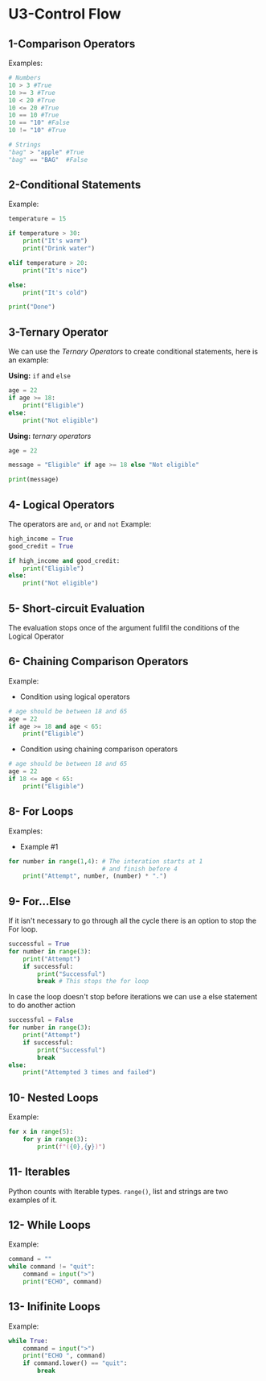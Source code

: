 # U3-Control Flow

## 1-Comparison Operators

Examples:

```python
# Numbers
10 > 3 #True
10 >= 3 #True
10 < 20 #True
10 <= 20 #True
10 == 10 #True
10 == "10" #False
10 != "10" #True

# Strings
"bag" > "apple" #True
"bag" == "BAG"  #False
```

## 2-Conditional Statements

Example:

```python
temperature = 15

if temperature > 30:
    print("It's warm")
    print("Drink water")

elif temperature > 20:
    print("It's nice")

else:
    print("It's cold")

print("Done")
```

## 3-Ternary Operator

We can use the _Ternary Operators_ to create conditional statements, here is an example:

**Using:** `if` and `else`

```python
age = 22
if age >= 18:
    print("Eligible")
else:
    print("Not eligible")
```

**Using:** _ternary operators_

```python
age = 22

message = "Eligible" if age >= 18 else "Not eligible"

print(message)
```

## 4- Logical Operators

The operators are `and`, `or` and `not`
Example:

```python
high_income = True
good_credit = True

if high_income and good_credit:
    print("Eligible")
else:
    print("Not eligible")
```

## 5- Short-circuit Evaluation

The evaluation stops once of the argument fullfil the conditions of the Logical Operator

## 6- Chaining Comparison Operators

Example:

* Condition using logical operators

```python
# age should be between 18 and 65
age = 22
if age >= 18 and age < 65:
    print("Eligible")
```

* Condition using chaining comparison operators

```python
# age should be between 18 and 65
age = 22
if 18 <= age < 65:
    print("Eligible")
```

## 8- For Loops

Examples:

* Example #1

```python
for number in range(1,4): # The interation starts at 1 
                          # and finish before 4
    print("Attempt", number, (number) * ".")
```

## 9- For...Else

If it isn't necessary to go through all the cycle there is an option to stop the For loop.

```python
successful = True
for number in range(3):    
    print("Attempt")
    if successful:
        print("Successful")
        break # This stops the for loop
```

In case the loop doesn't stop before iterations we can use a else statement to do another action

```python
successful = False
for number in range(3):    
    print("Attempt")
    if successful:
        print("Successful")
        break
else:
    print("Attempted 3 times and failed")
```

## 10- Nested Loops

Example:

```python
for x in range(5):
    for y in range(3):
        print(f"({0},{y})")
```

## 11- Iterables

Python counts with Iterable types. `range()`, list and strings are two examples of it.

## 12- While Loops

Example:

```python
command = ""
while command != "quit":
    command = input(">")
    print("ECHO", command)
```

## 13- Inifinite Loops

Example:

```python
while True:
    command = input(">")
    print("ECHO ", command)
    if command.lower() == "quit":
        break
```

##
